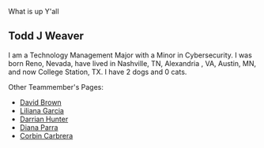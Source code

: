 What is up Y'all

## Todd J Weaver
I am a Technology Management Major with a Minor in Cybersecurity. I was born Reno, Nevada, have lived in Nashville, TN, Alexandria , VA, Austin, MN, and now College Station, TX. I have 2 dogs and 0 cats.


Other Teammember's Pages:
 * [David Brown](https://gvgtw.github.io/tcmg412-project2/David)
 * [Liliana Garcia](https://gvgtw.github.io/tcmg412-project2/liliana)
 * [Darrian Hunter](https://gvgtw.github.io/tcmg412-project2/Darrian)
 * [Diana Parra](https://gvgtw.github.io/tcmg412-project2/Diana)
 * [Corbin Carbrera](https://gvgtw.github.io/tcmg412-project2/index)
